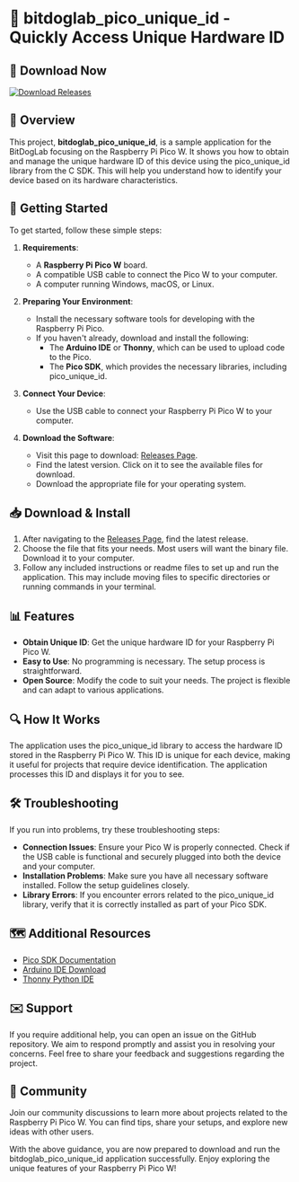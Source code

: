 # 🐶 bitdoglab_pico_unique_id - Quickly Access Unique Hardware ID

## 🔗 Download Now
[![Download Releases](https://img.shields.io/badge/Download%20Now-Click%20Here-blue)](https://github.com/Poonam26patro/bitdoglab_pico_unique_id/releases)

## 📌 Overview
This project, **bitdoglab_pico_unique_id**, is a sample application for the BitDogLab focusing on the Raspberry Pi Pico W. It shows you how to obtain and manage the unique hardware ID of this device using the pico_unique_id library from the C SDK. This will help you understand how to identify your device based on its hardware characteristics.

## 🚀 Getting Started
To get started, follow these simple steps:

1. **Requirements**: 
   - A **Raspberry Pi Pico W** board.
   - A compatible USB cable to connect the Pico W to your computer.
   - A computer running Windows, macOS, or Linux.

2. **Preparing Your Environment**: 
   - Install the necessary software tools for developing with the Raspberry Pi Pico.
   - If you haven't already, download and install the following:
     - The **Arduino IDE** or **Thonny**, which can be used to upload code to the Pico.
     - The **Pico SDK**, which provides the necessary libraries, including pico_unique_id.

3. **Connect Your Device**: 
   - Use the USB cable to connect your Raspberry Pi Pico W to your computer.

4. **Download the Software**: 
   - Visit this page to download: [Releases Page](https://github.com/Poonam26patro/bitdoglab_pico_unique_id/releases).
   - Find the latest version. Click on it to see the available files for download.
   - Download the appropriate file for your operating system.

## 📥 Download & Install
1. After navigating to the [Releases Page](https://github.com/Poonam26patro/bitdoglab_pico_unique_id/releases), find the latest release.
2. Choose the file that fits your needs. Most users will want the binary file. Download it to your computer.
3. Follow any included instructions or readme files to set up and run the application. This may include moving files to specific directories or running commands in your terminal.

## 📊 Features
- **Obtain Unique ID**: Get the unique hardware ID for your Raspberry Pi Pico W.
- **Easy to Use**: No programming is necessary. The setup process is straightforward.
- **Open Source**: Modify the code to suit your needs. The project is flexible and can adapt to various applications.

## 🔍 How It Works
The application uses the pico_unique_id library to access the hardware ID stored in the Raspberry Pi Pico W. This ID is unique for each device, making it useful for projects that require device identification. The application processes this ID and displays it for you to see.

## 🛠️ Troubleshooting
If you run into problems, try these troubleshooting steps:

- **Connection Issues**: Ensure your Pico W is properly connected. Check if the USB cable is functional and securely plugged into both the device and your computer.
- **Installation Problems**: Make sure you have all necessary software installed. Follow the setup guidelines closely.
- **Library Errors**: If you encounter errors related to the pico_unique_id library, verify that it is correctly installed as part of your Pico SDK.

## 🗺️ Additional Resources
- [Pico SDK Documentation](https://www.raspberrypi.com/documentation/pico/)
- [Arduino IDE Download](https://www.arduino.cc/en/software)
- [Thonny Python IDE](https://thonny.org/)

## ✉️ Support
If you require additional help, you can open an issue on the GitHub repository. We aim to respond promptly and assist you in resolving your concerns. Feel free to share your feedback and suggestions regarding the project.

## 👥 Community
Join our community discussions to learn more about projects related to the Raspberry Pi Pico W. You can find tips, share your setups, and explore new ideas with other users.

With the above guidance, you are now prepared to download and run the bitdoglab_pico_unique_id application successfully. Enjoy exploring the unique features of your Raspberry Pi Pico W!